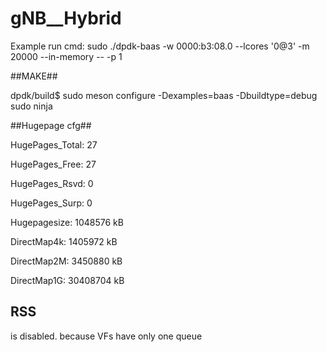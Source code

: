 # gNB__Hybrid

Example run cmd: sudo ./dpdk-baas -w 0000:b3:08.0 --lcores '0@3' -m 20000 --in-memory -- -p 1

##MAKE##

dpdk/build$ sudo meson configure -Dexamples=baas -Dbuildtype=debug  
sudo ninja 

##Hugepage cfg##

HugePages_Total:      27

HugePages_Free:       27

HugePages_Rsvd:        0

HugePages_Surp:        0

Hugepagesize:    1048576 kB

DirectMap4k:     1405972 kB

DirectMap2M:     3450880 kB

DirectMap1G:    30408704 kB

## RSS ##
is disabled. because VFs have only one queue

